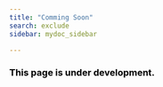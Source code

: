 ```yaml
---
title: "Comming Soon"
search: exclude
sidebar: mydoc_sidebar

---  
```


<h3 style="color:black">This page is under development.</h3>
